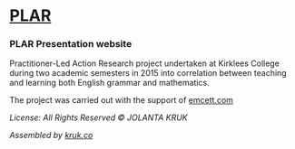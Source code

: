 # [PLAR](plar.jkruk.com)

### PLAR Presentation website

Practitioner-Led Action Research project undertaken at Kirklees College during two academic semesters in 2015 into correlation between teaching and learning both English grammar and mathematics.

The project was carried out with the support of [emcett.com](emCETT)



_License:_
_All Rights Reserved © JOLANTA KRUK_

_Assembled by [kruk.co](kruk.co)_
